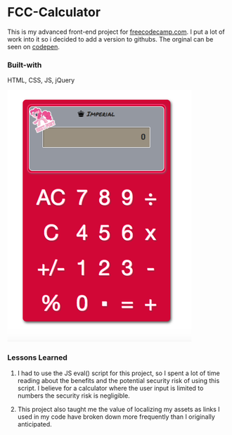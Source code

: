 # FCC-Calculator
This is my advanced front-end project for [freecodecamp.com](https://www.freecodecamp.com). I put a lot of work into it so i decided to add a version to githubs. The orginal can be seen on [codepen](http://codepen.io/jjspetz/full/OWXoeO/).

### Built-with
HTML, CSS, JS, jQuery

![calculator](https://github.com/jjspetz/FCC-Calculator/blob/master/assets/calculator%20img.png)

### Lessons Learned
1) I had to use the JS eval() script for this project, so I spent a lot of time reading about the benefits and the potential security risk of using this script. I believe for a calculator where the user input is limited to numbers the security risk is negligible.

2) This project also taught me the value of localizing my assets as links I used in my code have broken down more frequently than I originally anticipated.
